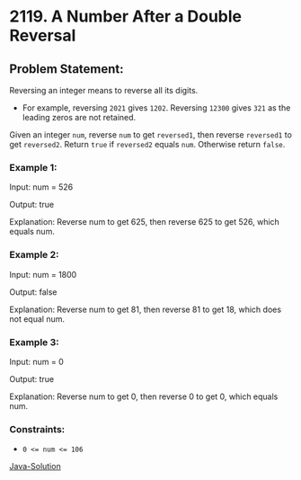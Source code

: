 # 2119. A Number After a Double Reversal

## Problem Statement:

Reversing an integer means to reverse all its digits.

* For example, reversing `2021` gives `1202`. Reversing `12300` gives `321` as the leading zeros are not retained.

Given an integer `num`, reverse `num` to get `reversed1`, then reverse `reversed1` to get `reversed2`. Return `true` if `reversed2` equals `num`. Otherwise return `false`.

### Example 1:

Input: num = 526

Output: true

Explanation: Reverse num to get 625, then reverse 625 to get 526, which equals num.

### Example 2:

Input: num = 1800

Output: false

Explanation: Reverse num to get 81, then reverse 81 to get 18, which does not equal num.

### Example 3:

Input: num = 0

Output: true

Explanation: Reverse num to get 0, then reverse 0 to get 0, which equals num.

### Constraints:

* `0 <= num <= 106`

[Java-Solution](./solution.java)


